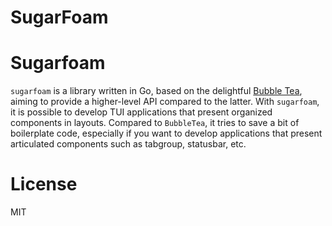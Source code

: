 # SugarFoam

# Sugarfoam

`sugarfoam` is a library written in Go, based on the delightful [Bubble
Tea](https://github.com/charmbracelet/bubbletea), aiming to provide a higher-level API compared to the latter. With `sugarfoam`, it is possible to develop TUI applications that present organized components in layouts. Compared to `BubbleTea`, it tries to save a bit of boilerplate code, especially if you want to develop applications that present articulated components such as tabgroup, statusbar, etc.

# License

MIT
